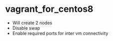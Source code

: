 # vagrant_for_centos8
- Will create 2 nodes
- Disable swap
- Enable required ports for inter vm connectivity
